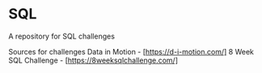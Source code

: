 # SQL
A repository for SQL challenges

Sources for challenges
Data in Motion - [https://d-i-motion.com/]
8 Week SQL Challenge - [https://8weeksqlchallenge.com/]



